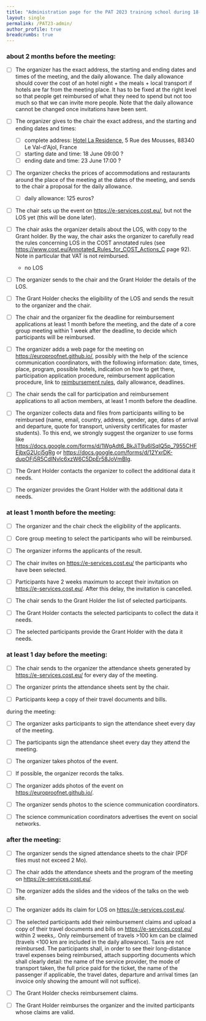 ```yaml
---
title: "Administration page for the PAT 2023 training school during 18-23 June 2023"
layout: single
permalink: /PAT23-admin/
author_profile: true
breadcrumbs: true
---
```


### about 2 months before the meeting:

- [ ] The organizer has the exact address, the starting and ending dates and times of the meeting, and the daily allowance. The daily allowance should 
cover the cost of an hotel night + the meals + local transport if hotels are far from the meeting place. It has to be fixed at the right level so that 
people get reimbursed of what they need to spend but not too much so that we can invite more people. Note that the daily allowance cannot be changed 
once invitations have been sent.

- [ ] The organizer gives to the chair the exact address, and the starting and ending dates and times:

    * [ ] complete address: [Hotel La Residence](https://la-residence.com), 5 Rue des Mousses, 88340 Le Val-d'Ajol, France
    * [ ] starting date and time: 18 June 09:00 ?
    * [ ] ending date and time: 23 June 17:00 ?

- [ ] The organizer checks the prices of accommodations and restaurants around the place of the meeting at the dates of the meeting, and sends to the 
chair a proposal for the daily allowance.

    * [ ] daily allowance: 125 euros?

- [ ] The chair sets up the event on https://e-services.cost.eu/, but not the LOS yet (this will be done later).

- [ ] The chair asks the organizer details about the LOS, with copy to the Grant holder. By the way, the chair asks the organizer to carefully read the 
rules concerning LOS in the COST annotated rules (see https://www.cost.eu/Annotated_Rules_for_COST_Actions_C page 92). Note in particular that VAT is not 
reimbursed.

    * no LOS

- [ ] The organizer sends to the chair and the Grant Holder the details of the LOS.

- [ ] The Grant Holder checks the eligibility of the LOS and sends the result to the organizer and the chair.

- [ ] The chair and the organizer fix the deadline for reimbursement applications at least 1 month before the meeting, and the date of a core group 
meeting within 1 week after the deadline, to decide which participants will be reimbursed.

- [ ] The organizer adds a web page for the meeting on https://europroofnet.github.io/, possibly with the help of the science communication coordinators, 
with the following information: date, times, place, program, possible hotels, indication on how to get there, participation application procedure, 
reimbursement application procedure, link to [reimbursement rules](../reimbursement-rules), daily allowance, deadlines.

- [ ] The chair sends the call for participation and reimbursement applications to all action members, at least 1 month before the deadline.

- [ ] The organizer collects data and files from participants willing to be reimbursed (name, email, country, address, gender, age, dates of arrival 
and departure, quote for transport, university certificates for master students). To this end, we strongly suggest the organizer to use forms like 
https://docs.google.com/forms/d/1WgAdt6_BkJiT9u6lSqIQ5p_7955CHFEjbxG2Ucj5gRg or 
https://docs.google.com/forms/d/12YxrDK-dupOFj5R5CdINvlc6xzW6C5DpEr58JoVmBIg.

- [ ] The Grant Holder contacts the organizer to collect the additional data it needs.

- [ ] The organizer provides the Grant Holder with the additional data it needs.

### at least 1 month before the meeting:

- [ ] The organizer and the chair check the eligibility of the applicants.

- [ ] Core group meeting to select the participants who will be reimbursed.

- [ ] The organizer informs the applicants of the result.

- [ ] The chair invites on https://e-services.cost.eu/ the participants who have been selected.

- [ ] Participants have 2 weeks maximum to accept their invitation on https://e-services.cost.eu/. After this delay, the invitation is cancelled.

- [ ] The chair sends to the Grant Holder the list of selected participants.

- [ ] The Grant Holder contacts the selected participants to collect the data it needs.

- [ ] The selected participants provide the Grant Holder with the data it needs.

### at least 1 day before the meeting:

- [ ] The chair sends to the organizer the attendance sheets generated by https://e-services.cost.eu/ for every day of the meeting.

- [ ] The organizer prints the attendance sheets sent by the chair.

- [ ] Participants keep a copy of their travel documents and bills.

during the meeting:

- [ ] The organizer asks participants to sign the attendance sheet every day of the meeting.

- [ ] The participants sign the attendance sheet every day they attend the meeting.

- [ ] The organizer takes photos of the event.

- [ ] If possible, the organizer records the talks.

- [ ] The organizer adds photos of the event on https://europroofnet.github.io/.

- [ ] The organizer sends photos to the science communication coordinators.

- [ ] The science communication coordinators advertises the event on social networks.

### after the meeting:

- [ ] The organizer sends the signed attendance sheets to the chair (PDF files must not exceed 2 Mo).

- [ ] The chair adds the attendance sheets and the program of the meeting on https://e-services.cost.eu/.

- [ ] The organizer adds the slides and the videos of the talks on the web site.

- [ ] The organizer adds its claim for LOS on https://e-services.cost.eu/.

- [ ] The selected participants add their reimbursement claims and upload a copy of their travel documents and bills on https://e-services.cost.eu/ within 2 weeks,. Only reimbursement of travels >100 km can be claimed (travels <100 km are included in the daily allowance). Taxis are not reimbursed. The participants shall, in order to see their long-distance travel expenses being reimbursed, attach supporting documents which shall clearly detail: the name of the service provider, the mode of transport taken, the full price paid for the ticket, the name of the passenger if applicable, the travel dates, departure and arrival times (an invoice only showing the amount will not suffice).

- [ ] The Grant Holder checks reimbursement claims.

- [ ] The Grant Holder reimburses the organizer and the invited participants whose claims are valid.
